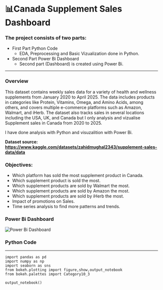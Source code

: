 # 📊Canada Supplement Sales Dashboard
### The project consists of two parts:
+ First Part Python Code
  + EDA, Preprocessing and Basic Vizualization done in Python.
+ Second Part Power Bi Dashboard
  + Second part (Dashboard) is created using Power Bi.
---------
### Overview
This dataset contains weekly sales data for a variety of health and wellness supplements from January 2020 to April 2025. The data includes products in categories like Protein, Vitamins, Omega, and Amino Acids, among others, and covers multiple e-commerce platforms such as Amazon, Walmart, and iHerb. The dataset also tracks sales in several locations including the USA, UK, and Canada but I only analysis and vizualise Supplement sales in Canada from 2020 to 2025.

I have done analysis with Python and visuzalition with Power Bi.

<b> Dataset source: https://www.kaggle.com/datasets/zahidmughal2343/supplement-sales-data/data </b>
### Objectives: 
+ Which platform has sold the most supplement product in Canada.
+ Which supplement product is sold the most.
+ Which supplement products are sold by Walmart the most.
+ Which supplement products are sold by Amazon the most.
+ Which supplement products are sold by iHerb the most.
+ Impact of promotions on Sales.
+ Time series analysis to find more patterns and trends.


### Power Bi Dashboard
![Power Bi Dashboard](https://github.com/user-attachments/assets/3798c0d7-3c5d-4caa-a08d-16ba7d79ad77)

### Python Code
--------------------

```
import pandas as pd
import numpy as np
import seaborn as sns
from bokeh.plotting import figure,show,output_notebook
from bokeh.palettes import Category10_3

output_notebook()
```
